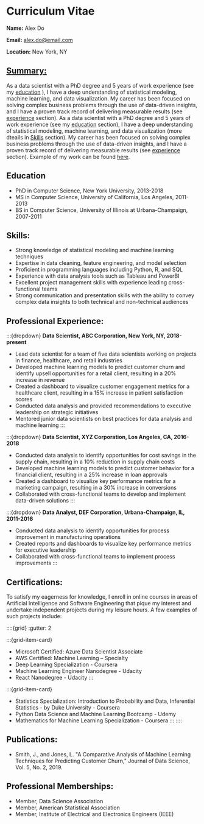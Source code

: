 # Curriculum Vitae

**Name:** Alex Do

**Email:** alex.do@email.com

**Location:** New York, NY

## <u>Summary:</u>
As a data scientist with a PhD degree and 5 years of work experience (see my [education](education) ), I have a deep understanding of statistical modeling, machine learning, and data visualization. My career has been focused on solving complex business problems through the use of data-driven insights, and I have a proven track record of delivering measurable results (see [experience](professional-experience) section). As a data scientist with a PhD degree and 5 years of work experience (see my [education](education) section), I have a deep understanding of statistical modeling, machine learning, and data visualization (more dteails in [Skills](skills) section). My career has been focused on solving complex business problems through the use of data-driven insights, and I have a proven track record of delivering measurable results (see [experience](professional-experience) section). Example of my work can be found [here](analysis_example.ipynb).

## Education
* PhD in Computer Science, New York University, 2013-2018
* MS in Computer Science, University of California, Los Angeles, 2011-2013
* BS in Computer Science, University of Illinois at Urbana-Champaign, 2007-2011

## Skills:
* Strong knowledge of statistical modeling and machine learning techniques
* Expertise in data cleaning, feature engineering, and model selection
* Proficient in programming languages including Python, R, and SQL
* Experience with data analysis tools such as Tableau and PowerBI
* Excellent project management skills with experience leading cross-functional teams
* Strong communication and presentation skills with the ability to convey complex data insights to both technical and non-technical audiences

## Professional Experience:
:::{dropdown} **Data Scientist, ABC Corporation, New York, NY, 2018-present**
* Lead data scientist for a team of five data scientists working on projects in finance, healthcare, and retail industries
* Developed machine learning models to predict customer churn and identify upsell opportunities for a retail client, resulting in a 20% increase in revenue
* Created a dashboard to visualize customer engagement metrics for a healthcare client, resulting in a 15% increase in patient satisfaction scores
* Conducted data analysis and provided recommendations to executive leadership on strategic initiatives
* Mentored junior data scientists on best practices for data analysis and machine learning
:::

:::{dropdown} **Data Scientist, XYZ Corporation, Los Angeles, CA, 2016-2018**
* Conducted data analysis to identify opportunities for cost savings in the supply chain, resulting in a 10% reduction in supply chain costs
* Developed machine learning models to predict customer behavior for a financial client, resulting in a 25% increase in loan approvals
* Created a dashboard to visualize key performance metrics for a marketing campaign, resulting in a 30% increase in conversions
* Collaborated with cross-functional teams to develop and implement data-driven solutions
:::

:::{dropdown} **Data Analyst, DEF Corporation, Urbana-Champaign, IL, 2011-2016**
* Conducted data analysis to identify opportunities for process improvement in manufacturing operations
* Created reports and dashboards to visualize key performance metrics for executive leadership
* Collaborated with cross-functional teams to implement process improvements
:::

## Certifications:

To satisfy my eagerness for knowledge, I enroll in online courses in areas of Artificial Intelligence and Software Engineering that pique my interest and undertake independent projects during my leisure hours. A few examples of such projects include:

::::{grid}
:gutter: 2

:::{grid-item-card}
* Microsoft Certified: Azure Data Scientist Associate
* AWS Certified: Machine Learning – Specialty
* Deep Learning Specialization - Coursera
* Machine Learning Engineer Nanodegree - Udacity
* React Nanodegree - Udacity
:::

:::{grid-item-card}
* Statistics Specialization: Introduction to Probability and Data, Inferential Statistics - by Duke University - Coursera
* Python Data Science and Machine Learning Bootcamp - Udemy
* Mathematics for Machine Learning Specialization - Coursera
:::
::::


## Publications:
* Smith, J., and Jones, L. "A Comparative Analysis of Machine Learning Techniques for Predicting Customer Churn," Journal of Data Science, Vol. 5, No. 2, 2019.

## Professional Memberships:
* Member, Data Science Association
* Member, American Statistical Association
* Member, Institute of Electrical and Electronics Engineers (IEEE)
